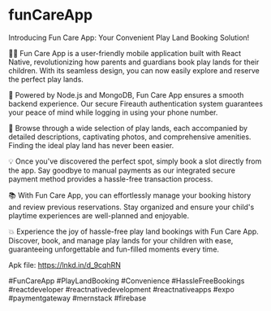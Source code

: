 # funCareApp
Introducing Fun Care App: Your Convenient Play Land Booking Solution!

📱💫 Fun Care App is a user-friendly mobile application built with React Native, revolutionizing how parents and guardians book play lands for their children. With its seamless design, you can now easily explore and reserve the perfect play lands.

🎯 Powered by Node.js and MongoDB, Fun Care App ensures a smooth backend experience. Our secure Fireauth authentication system guarantees your peace of mind while logging in using your phone number.

🌟 Browse through a wide selection of play lands, each accompanied by detailed descriptions, captivating photos, and comprehensive amenities. Finding the ideal play land has never been easier.

💡 Once you've discovered the perfect spot, simply book a slot directly from the app. Say goodbye to manual payments as our integrated secure payment method provides a hassle-free transaction process.

📚 With Fun Care App, you can effortlessly manage your booking history and review previous reservations. Stay organized and ensure your child's playtime experiences are well-planned and enjoyable.

💥 Experience the joy of hassle-free play land bookings with Fun Care App. Discover, book, and manage play lands for your children with ease, guaranteeing unforgettable and fun-filled moments every time.

Apk file: https://lnkd.in/d_9cqhRN

#FunCareApp #PlayLandBooking #Convenience #HassleFreeBookings #reactdeveloper #reactnativedevelopment #reactnativeapps #expo #paymentgateway #mernstack #firebase
